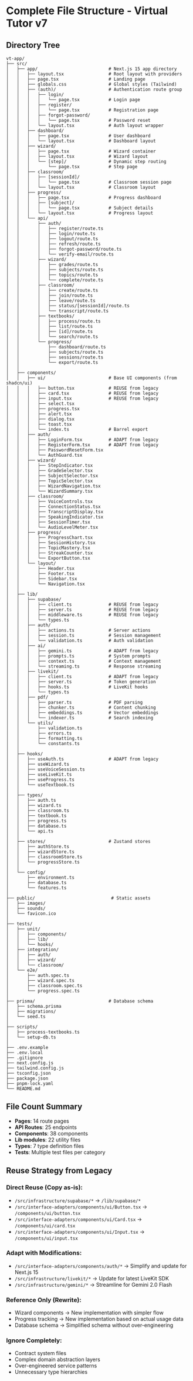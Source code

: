 # Complete File Structure - Virtual Tutor v7

## Directory Tree

```
vt-app/
├── src/
│   ├── app/                           # Next.js 15 app directory
│   │   ├── layout.tsx                 # Root layout with providers
│   │   ├── page.tsx                   # Landing page
│   │   ├── globals.css                # Global styles (Tailwind)
│   │   ├── (auth)/                    # Authentication route group
│   │   │   ├── login/
│   │   │   │   └── page.tsx           # Login page
│   │   │   ├── register/
│   │   │   │   └── page.tsx           # Registration page
│   │   │   ├── forgot-password/
│   │   │   │   └── page.tsx           # Password reset
│   │   │   └── layout.tsx             # Auth layout wrapper
│   │   ├── dashboard/
│   │   │   ├── page.tsx               # User dashboard
│   │   │   └── layout.tsx             # Dashboard layout
│   │   ├── wizard/
│   │   │   ├── page.tsx               # Wizard container
│   │   │   ├── layout.tsx             # Wizard layout
│   │   │   └── [step]/                # Dynamic step routing
│   │   │       └── page.tsx           # Step page
│   │   ├── classroom/
│   │   │   ├── [sessionId]/
│   │   │   │   └── page.tsx           # Classroom session page
│   │   │   └── layout.tsx             # Classroom layout
│   │   ├── progress/
│   │   │   ├── page.tsx               # Progress dashboard
│   │   │   ├── [subject]/
│   │   │   │   └── page.tsx           # Subject details
│   │   │   └── layout.tsx             # Progress layout
│   │   └── api/
│   │       ├── auth/
│   │       │   ├── register/route.ts
│   │       │   ├── login/route.ts
│   │       │   ├── logout/route.ts
│   │       │   ├── refresh/route.ts
│   │       │   ├── forgot-password/route.ts
│   │       │   └── verify-email/route.ts
│   │       ├── wizard/
│   │       │   ├── grades/route.ts
│   │       │   ├── subjects/route.ts
│   │       │   ├── topics/route.ts
│   │       │   └── complete/route.ts
│   │       ├── classroom/
│   │       │   ├── create/route.ts
│   │       │   ├── join/route.ts
│   │       │   ├── leave/route.ts
│   │       │   ├── status/[sessionId]/route.ts
│   │       │   └── transcript/route.ts
│   │       ├── textbooks/
│   │       │   ├── process/route.ts
│   │       │   ├── list/route.ts
│   │       │   ├── [id]/route.ts
│   │       │   └── search/route.ts
│   │       └── progress/
│   │           ├── dashboard/route.ts
│   │           ├── subjects/route.ts
│   │           ├── sessions/route.ts
│   │           └── export/route.ts
│   │
│   ├── components/
│   │   ├── ui/                        # Base UI components (from shadcn/ui)
│   │   │   ├── button.tsx             # REUSE from legacy
│   │   │   ├── card.tsx               # REUSE from legacy
│   │   │   ├── input.tsx              # REUSE from legacy
│   │   │   ├── select.tsx
│   │   │   ├── progress.tsx
│   │   │   ├── alert.tsx
│   │   │   ├── dialog.tsx
│   │   │   ├── toast.tsx
│   │   │   └── index.ts               # Barrel export
│   │   ├── auth/
│   │   │   ├── LoginForm.tsx          # ADAPT from legacy
│   │   │   ├── RegisterForm.tsx       # ADAPT from legacy
│   │   │   ├── PasswordResetForm.tsx
│   │   │   └── AuthGuard.tsx
│   │   ├── wizard/
│   │   │   ├── StepIndicator.tsx
│   │   │   ├── GradeSelector.tsx
│   │   │   ├── SubjectSelector.tsx
│   │   │   ├── TopicSelector.tsx
│   │   │   ├── WizardNavigation.tsx
│   │   │   └── WizardSummary.tsx
│   │   ├── classroom/
│   │   │   ├── VoiceControls.tsx
│   │   │   ├── ConnectionStatus.tsx
│   │   │   ├── TranscriptDisplay.tsx
│   │   │   ├── SpeakingIndicator.tsx
│   │   │   ├── SessionTimer.tsx
│   │   │   └── AudioLevelMeter.tsx
│   │   ├── progress/
│   │   │   ├── ProgressChart.tsx
│   │   │   ├── SessionHistory.tsx
│   │   │   ├── TopicMastery.tsx
│   │   │   ├── StreakCounter.tsx
│   │   │   └── ExportButton.tsx
│   │   └── layout/
│   │       ├── Header.tsx
│   │       ├── Footer.tsx
│   │       ├── Sidebar.tsx
│   │       └── Navigation.tsx
│   │
│   ├── lib/
│   │   ├── supabase/
│   │   │   ├── client.ts              # REUSE from legacy
│   │   │   ├── server.ts              # REUSE from legacy
│   │   │   ├── middleware.ts          # REUSE from legacy
│   │   │   └── types.ts
│   │   ├── auth/
│   │   │   ├── actions.ts             # Server actions
│   │   │   ├── session.ts             # Session management
│   │   │   └── validation.ts          # Auth validation
│   │   ├── ai/
│   │   │   ├── gemini.ts              # ADAPT from legacy
│   │   │   ├── prompts.ts             # System prompts
│   │   │   ├── context.ts             # Context management
│   │   │   └── streaming.ts           # Response streaming
│   │   ├── livekit/
│   │   │   ├── client.ts              # ADAPT from legacy
│   │   │   ├── server.ts              # Token generation
│   │   │   ├── hooks.ts               # LiveKit hooks
│   │   │   └── types.ts
│   │   ├── pdf/
│   │   │   ├── parser.ts              # PDF parsing
│   │   │   ├── chunker.ts             # Content chunking
│   │   │   ├── embeddings.ts          # Vector embeddings
│   │   │   └── indexer.ts             # Search indexing
│   │   └── utils/
│   │       ├── validation.ts
│   │       ├── errors.ts
│   │       ├── formatting.ts
│   │       └── constants.ts
│   │
│   ├── hooks/
│   │   ├── useAuth.ts                 # ADAPT from legacy
│   │   ├── useWizard.ts
│   │   ├── useVoiceSession.ts
│   │   ├── useLiveKit.ts
│   │   ├── useProgress.ts
│   │   └── useTextbook.ts
│   │
│   ├── types/
│   │   ├── auth.ts
│   │   ├── wizard.ts
│   │   ├── classroom.ts
│   │   ├── textbook.ts
│   │   ├── progress.ts
│   │   ├── database.ts
│   │   └── api.ts
│   │
│   ├── stores/                        # Zustand stores
│   │   ├── authStore.ts
│   │   ├── wizardStore.ts
│   │   ├── classroomStore.ts
│   │   └── progressStore.ts
│   │
│   └── config/
│       ├── environment.ts
│       ├── database.ts
│       └── features.ts
│
├── public/                             # Static assets
│   ├── images/
│   ├── sounds/
│   └── favicon.ico
│
├── tests/
│   ├── unit/
│   │   ├── components/
│   │   ├── lib/
│   │   └── hooks/
│   ├── integration/
│   │   ├── auth/
│   │   ├── wizard/
│   │   └── classroom/
│   └── e2e/
│       ├── auth.spec.ts
│       ├── wizard.spec.ts
│       ├── classroom.spec.ts
│       └── progress.spec.ts
│
├── prisma/                            # Database schema
│   ├── schema.prisma
│   ├── migrations/
│   └── seed.ts
│
├── scripts/
│   ├── process-textbooks.ts
│   └── setup-db.ts
│
├── .env.example
├── .env.local
├── .gitignore
├── next.config.js
├── tailwind.config.js
├── tsconfig.json
├── package.json
├── pnpm-lock.yaml
└── README.md
```

## File Count Summary

- **Pages**: 14 route pages
- **API Routes**: 25 endpoints  
- **Components**: 38 components
- **Lib modules**: 22 utility files
- **Types**: 7 type definition files
- **Tests**: Multiple test files per category

## Reuse Strategy from Legacy

### Direct Reuse (Copy as-is):
- `/src/infrastructure/supabase/*` → `/lib/supabase/*`
- `/src/interface-adapters/components/ui/Button.tsx` → `/components/ui/button.tsx`
- `/src/interface-adapters/components/ui/Card.tsx` → `/components/ui/card.tsx`
- `/src/interface-adapters/components/ui/Input.tsx` → `/components/ui/input.tsx`

### Adapt with Modifications:
- `/src/interface-adapters/components/auth/*` → Simplify and update for Next.js 15
- `/src/infrastructure/livekit/*` → Update for latest LiveKit SDK
- `/src/infrastructure/gemini/*` → Streamline for Gemini 2.0 Flash

### Reference Only (Rewrite):
- Wizard components → New implementation with simpler flow
- Progress tracking → New implementation based on actual usage data
- Database schema → Simplified schema without over-engineering

### Ignore Completely:
- Contract system files
- Complex domain abstraction layers
- Over-engineered service patterns
- Unnecessary type hierarchies